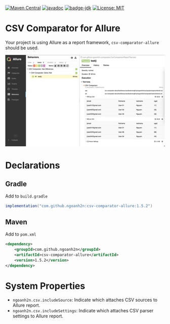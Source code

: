 [![Maven Central](https://maven-badges.herokuapp.com/maven-central/com.github.ngoanh2n/csv-comparator-allure/badge.svg)](https://maven-badges.herokuapp.com/maven-central/com.github.ngoanh2n/csv-comparator-allure)
[![javadoc](https://javadoc.io/badge2/com.github.ngoanh2n/csv-comparator-allure/javadoc.svg)](https://javadoc.io/doc/com.github.ngoanh2n/csv-comparator-allure)
[![badge-jdk](https://img.shields.io/badge/jdk-8-blue.svg)](http://www.oracle.com/technetwork/java/javase/downloads/index.html)
[![License: MIT](https://img.shields.io/badge/License-MIT-blueviolet.svg)](https://opensource.org/licenses/MIT)

# CSV Comparator for Allure
Your project is using Allure as a report framework, `csv-comparator-allure` should be used.

![](images/allure-report.png)

# Declarations
## Gradle
Add to `build.gradle`
```gradle
implementation("com.github.ngoanh2n:csv-comparator-allure:1.5.2")
```

## Maven
Add to `pom.xml`
```xml
<dependency>
    <groupId>com.github.ngoanh2n</groupId>
    <artifactId>csv-comparator-allure</artifactId>
    <version>1.5.2</version>
</dependency>
```

# System Properties
- `ngoanh2n.csv.includeSource`: Indicate which attaches CSV sources to Allure report.
- `ngoanh2n.csv.includeSettings`: Indicate which attaches CSV parser settings to Allure report.
